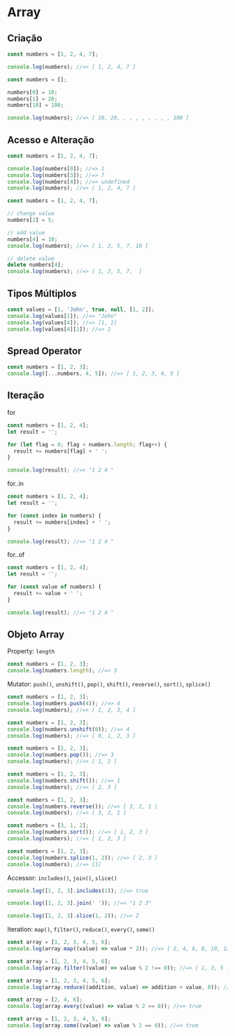 # Array

## Criação

```js
const numbers = [1, 2, 4, 7];

console.log(numbers); //=> [ 1, 2, 4, 7 ]
```

```js
const numbers = [];

numbers[0] = 10;
numbers[1] = 20;
numbers[10] = 100;

console.log(numbers); //=> [ 10, 20, , , , , , , , , 100 ]
```

## Acesso e Alteração

```js
const numbers = [1, 2, 4, 7];

console.log(numbers[0]); //=> 1
console.log(numbers[3]); //=> 7
console.log(numbers[4]); //=> undefined
console.log(numbers); //=> [ 1, 2, 4, 7 ]
```

```js
const numbers = [1, 2, 4, 7];

// change value
numbers[2] = 5;

// add value
numbers[4] = 10;
console.log(numbers); //=> [ 1, 2, 5, 7, 10 ]

// delete value
delete numbers[4];
console.log(numbers); //=> [ 1, 2, 5, 7,  ]
```

## Tipos Múltiplos

```js
const values = [1, 'John', true, null, [1, 2]];
console.log(values[1]); //=> "John"
console.log(values[4]); //=> [1, 2]
console.log(values[4][1]); //=> 2
```

## Spread Operator

```js
const numbers = [1, 2, 3];
console.log([...numbers, 4, 5]); //=> [ 1, 2, 3, 4, 5 ]
```

## Iteração

for

```js
const numbers = [1, 2, 4];
let result = '';

for (let flag = 0; flag < numbers.length; flag++) {
  result += numbers[flag] + ' ';
}

console.log(result); //=> "1 2 4 "
```

for..in

```js
const numbers = [1, 2, 4];
let result = '';

for (const index in numbers) {
  result += numbers[index] + ' ';
}

console.log(result); //=> "1 2 4 "
```

for..of

```js
const numbers = [1, 2, 4];
let result = '';

for (const value of numbers) {
  result += value + ' ';
}

console.log(result); //=> "1 2 4 "
```

## Objeto Array

Property: `length`

```js
const numbers = [1, 2, 3];
console.log(numbers.length); //=> 3
```

Mutator: `push()`, `unshift()`, `pop()`, `shift()`, `reverse()`, `sort()`, `splice()`

```js
const numbers = [1, 2, 3];
console.log(numbers.push(4)); //=> 4
console.log(numbers); //=> [ 1, 2, 3, 4 ]
```

```js
const numbers = [1, 2, 3];
console.log(numbers.unshift(0)); //=> 4
console.log(numbers); //=> [ 0, 1, 2, 3 ]
```

```js
const numbers = [1, 2, 3];
console.log(numbers.pop()); //=> 3
console.log(numbers); //=> [ 1, 2 ]
```

```js
const numbers = [1, 2, 3];
console.log(numbers.shift()); //=> 1
console.log(numbers); //=> [ 2, 3 ]
```

```js
const numbers = [1, 2, 3];
console.log(numbers.reverse()); //=> [ 3, 2, 1 ]
console.log(numbers); //=> [ 3, 2, 1 ]
```

```js
const numbers = [3, 1, 2];
console.log(numbers.sort()); //=> [ 1, 2, 3 ]
console.log(numbers); //=> [ 1, 2, 3 ]
```

```js
const numbers = [1, 2, 3];
console.log(numbers.splice(1, 2)); //=> [ 2, 3 ]
console.log(numbers); //=> [1]
```

Accessor: `includes()`, `join()`, `slice()`

```js
console.log([1, 2, 3].includes(1)); //=> true
```

```js
console.log([1, 2, 3].join(' ')); //=> "1 2 3"
```

```js
console.log([1, 2, 3].slice(1, 2)); //=> 2
```

Iteration: `map()`, `filter()`, `reduce()`, `every()`, `some()`

```js
const array = [1, 2, 3, 4, 5, 6];
console.log(array.map((value) => value * 2)); //=> [ 2, 4, 6, 8, 10, 12 ]
```

```js
const array = [1, 2, 3, 4, 5, 6];
console.log(array.filter((value) => value % 2 !== 0)); //=> [ 1, 3, 5 ]
```

```js
const array = [1, 2, 3, 4, 5, 6];
console.log(array.reduce((addition, value) => addition + value, 0)); //=> 21
```

```js
const array = [2, 4, 6];
console.log(array.every((value) => value % 2 == 0)); //=> true
```

```js
const array = [1, 2, 3, 4, 5, 6];
console.log(array.some((value) => value % 2 == 0)); //=> true
```
